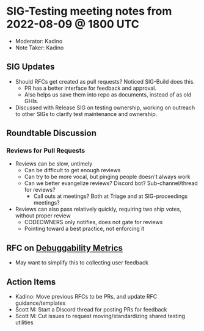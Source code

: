 # SIG-Testing meeting notes from 2022-08-09 @ 1800 UTC

* Moderator: Kadino
* Note Taker: Kadino

## SIG Updates

* Should RFCs get created as pull requests? Noticed SIG-Build does this.
  * PR has a better interface for feedback and approval.
  * Also helps us save them into repo as documents, instead of as old GHIs.
* Discussed with Release SIG on testing ownership, working on outreach to other SIGs to clarify test maintenance and ownership.

## Roundtable Discussion

### Reviews for Pull Requests

* Reviews can be slow, untimely
  * Can be difficult to get enough reviews
  * Can try to be more vocal, but pinging people doesn't always work
  * Can we better evangelize reviews? Discord bot? Sub-channel/thread for reviews?
    * Call outs at meetings? Both at Triage and at SIG-proceedings meetings?
* Reviews can also pass relatively quickly, requiring two ship votes, without proper review
  * CODEOWNERS only notifies, does not gate for reviews
  * Pointing toward a best practice, not enforcing it

## RFC on [Debuggability Metrics](https://github.com/o3de/sig-testing/issues/47)

* May want to simplify this to collecting user feedback

## Action Items

* Kadino: Move previous RFCs to be PRs, and update RFC guidance/templates
* Scott M: Start a Discord thread for posting PRs for feedback
* Scott M: Cut issues to request moving/standardizing shared testing utilities
